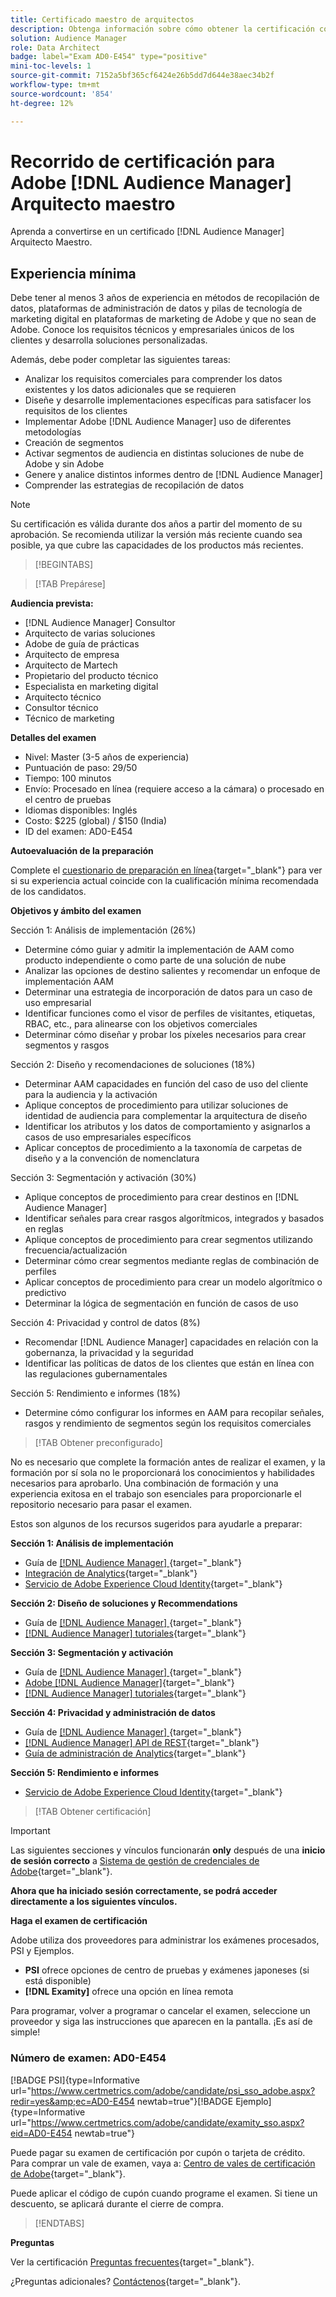 ```yaml
---
title: Certificado maestro de arquitectos
description: Obtenga información sobre cómo obtener la certificación como Adobe [!DNL Audience Manager] Arquitecto Maestro.
solution: Audience Manager
role: Data Architect
badge: label="Exam AD0-E454" type="positive"
mini-toc-levels: 1
source-git-commit: 7152a5bf365cf6424e26b5dd7d644e38aec34b2f
workflow-type: tm+mt
source-wordcount: '854'
ht-degree: 12%

---
```


# Recorrido de certificación para Adobe [!DNL Audience Manager] Arquitecto maestro

Aprenda a convertirse en un certificado [!DNL Audience Manager] Arquitecto Maestro.

## Experiencia mínima

Debe tener al menos 3 años de experiencia en métodos de recopilación de datos, plataformas de administración de datos y pilas de tecnología de marketing digital en plataformas de marketing de Adobe y que no sean de Adobe. Conoce los requisitos técnicos y empresariales únicos de los clientes y desarrolla soluciones personalizadas.

Además, debe poder completar las siguientes tareas:

* Analizar los requisitos comerciales para comprender los datos existentes y los datos adicionales que se requieren
* Diseñe y desarrolle implementaciones específicas para satisfacer los requisitos de los clientes
* Implementar Adobe [!DNL Audience Manager] uso de diferentes metodologías
* Creación de segmentos
* Activar segmentos de audiencia en distintas soluciones de nube de Adobe y sin Adobe
* Genere y analice distintos informes dentro de [!DNL Audience Manager]
* Comprender las estrategias de recopilación de datos

>[!NOTE]
>
>Su certificación es válida durante dos años a partir del momento de su aprobación. Se recomienda utilizar la versión más reciente cuando sea posible, ya que cubre las capacidades de los productos más recientes.

>[!BEGINTABS]

>[!TAB Prepárese]

**Audiencia prevista:**

* [!DNL Audience Manager] Consultor
* Arquitecto de varias soluciones
* Adobe de guía de prácticas
* Arquitecto de empresa
* Arquitecto de Martech
* Propietario del producto técnico
* Especialista en marketing digital
* Arquitecto técnico
* Consultor técnico
* Técnico de marketing

**Detalles del examen**

* Nivel: Master (3-5 años de experiencia)
* Puntuación de paso: 29/50
* Tiempo: 100 minutos
* Envío: Procesado en línea (requiere acceso a la cámara) o procesado en el centro de pruebas
* Idiomas disponibles: Inglés
* Costo: $225 (global) / $150 (India)
* ID del examen: AD0-E454

**Autoevaluación de la preparación**

Complete el [cuestionario de preparación en línea](https://scorpion.caveon.com/launchpad/ad-q-e407-readiness-questionnaire-for-adobe-target-architect-master-exam-copy-b5z40t/ad-q-e454-readiness-questionnaire-for-adobe-audience-manager-architect-master){target="_blank"} para ver si su experiencia actual coincide con la cualificación mínima recomendada de los candidatos.

**Objetivos y ámbito del examen**

Sección 1: Análisis de implementación (26%)

* Determine cómo guiar y admitir la implementación de AAM como producto independiente o como parte de una solución de nube
* Analizar las opciones de destino salientes y recomendar un enfoque de implementación AAM
* Determinar una estrategia de incorporación de datos para un caso de uso empresarial
* Identificar funciones como el visor de perfiles de visitantes, etiquetas, RBAC, etc., para alinearse con los objetivos comerciales
* Determinar cómo diseñar y probar los píxeles necesarios para crear segmentos y rasgos

Sección 2: Diseño y recomendaciones de soluciones (18%)

* Determinar AAM capacidades en función del caso de uso del cliente para la audiencia y la activación
* Aplique conceptos de procedimiento para utilizar soluciones de identidad de audiencia para complementar la arquitectura de diseño
* Identificar los atributos y los datos de comportamiento y asignarlos a casos de uso empresariales específicos
* Aplicar conceptos de procedimiento a la taxonomía de carpetas de diseño y a la convención de nomenclatura

Sección 3: Segmentación y activación (30%)

* Aplique conceptos de procedimiento para crear destinos en [!DNL Audience Manager]
* Identificar señales para crear rasgos algorítmicos, integrados y basados en reglas
* Aplique conceptos de procedimiento para crear segmentos utilizando frecuencia/actualización
* Determinar cómo crear segmentos mediante reglas de combinación de perfiles
* Aplicar conceptos de procedimiento para crear un modelo algorítmico o predictivo
* Determinar la lógica de segmentación en función de casos de uso

Sección 4: Privacidad y control de datos (8%)

* Recomendar [!DNL Audience Manager] capacidades en relación con la gobernanza, la privacidad y la seguridad
* Identificar las políticas de datos de los clientes que están en línea con las regulaciones gubernamentales

Sección 5: Rendimiento e informes (18%)

* Determine cómo configurar los informes en AAM para recopilar señales, rasgos y rendimiento de segmentos según los requisitos comerciales

>[!TAB Obtener preconfigurado]

No es necesario que complete la formación antes de realizar el examen, y la formación por sí sola no le proporcionará los conocimientos y habilidades necesarios para aprobarlo. Una combinación de formación y una experiencia exitosa en el trabajo son esenciales para proporcionarle el repositorio necesario para pasar el examen.

Estos son algunos de los recursos sugeridos para ayudarle a preparar:

**Sección 1: Análisis de implementación**

* Guía de [[!DNL Audience Manager] ](https://experienceleague.adobe.com/docs/audience-manager/user-guide/aam-home.html?lang=es){target="_blank"}
* [Integración de Analytics](https://experienceleague.adobe.com/docs/analytics/integration/home.html?lang=es){target="_blank"}
* [Servicio de Adobe Experience Cloud Identity](https://experienceleague.adobe.com/docs/id-service/using/home.html?lang=es){target="_blank"}

**Sección 2: Diseño de soluciones y Recommendations**

* Guía de [[!DNL Audience Manager] ](https://experienceleague.adobe.com/docs/audience-manager/user-guide/aam-home.html?lang=es){target="_blank"}
* [[!DNL Audience Manager] tutoriales](https://experienceleague.adobe.com/docs/audience-manager-learn/tutorials/overview.html?lang=es){target="_blank"}

**Sección 3: Segmentación y activación**

* Guía de [[!DNL Audience Manager] ](https://experienceleague.adobe.com/docs/audience-manager/user-guide/aam-home.html?lang=es){target="_blank"}
* [Adobe [!DNL Audience Manager]](https://experienceleaguecommunities.adobe.com/t5/adobe-audience-manager/ct-p/adobe-audience-manager-community?profile.language=es){target="_blank"}
* [[!DNL Audience Manager] tutoriales](https://experienceleague.adobe.com/docs/audience-manager-learn/tutorials/overview.html?lang=es){target="_blank"}

**Sección 4: Privacidad y administración de datos**

* Guía de [[!DNL Audience Manager] ](https://experienceleague.adobe.com/docs/audience-manager/user-guide/aam-home.html?lang=es){target="_blank"}
* [[!DNL Audience Manager] API de REST](https://bank.demdex.com/portal/swagger/index.html#/Segments%20API){target="_blank"}
* [Guía de administración de Analytics](https://experienceleague.adobe.com/docs/analytics/admin/home.html?lang=es){target="_blank"}

**Sección 5: Rendimiento e informes**

* [Servicio de Adobe Experience Cloud Identity](https://experienceleague.adobe.com/docs/id-service/using/home.html?lang=es){target="_blank"}

>[!TAB Obtener certificación]

>[!IMPORTANT]
>
>Las siguientes secciones y vínculos funcionarán **only** después de una **inicio de sesión correcto** a [Sistema de gestión de credenciales de Adobe](http://www.certmetrics.com/adobe){target="_blank"}.


**Ahora que ha iniciado sesión correctamente, se podrá acceder directamente a los siguientes vínculos.**

**Haga el examen de certificación**

Adobe utiliza dos proveedores para administrar los exámenes procesados, PSI y Ejemplos.

* **PSI** ofrece opciones de centro de pruebas y exámenes japoneses (si está disponible)
* **[!DNL Examity]** ofrece una opción en línea remota

Para programar, volver a programar o cancelar el examen, seleccione un proveedor y siga las instrucciones que aparecen en la pantalla. ¡Es así de simple!

### Número de examen: AD0-E454

[!BADGE PSI]{type=Informative url="https://www.certmetrics.com/adobe/candidate/psi_sso_adobe.aspx?redir=yes&amp;ec=AD0-E454 newtab=true"}[!BADGE Ejemplo]{type=Informative url="https://www.certmetrics.com/adobe/candidate/examity_sso.aspx?eid=AD0-E454 newtab=true"}

Puede pagar su examen de certificación por cupón o tarjeta de crédito. Para comprar un vale de examen, vaya a: [Centro de vales de certificación de Adobe](https://market.xvoucher.com/adobe/global){target="_blank"}.

Puede aplicar el código de cupón cuando programe el examen. Si tiene un descuento, se aplicará durante el cierre de compra.

>[!ENDTABS]

**Preguntas**

Ver la certificación [Preguntas frecuentes](https://experienceleague.adobe.com/docs/certification/certification/faq.html?lang=en){target="_blank"}.

¿Preguntas adicionales? [Contáctenos](mailto:certif@adobe.com){target="_blank"}.

